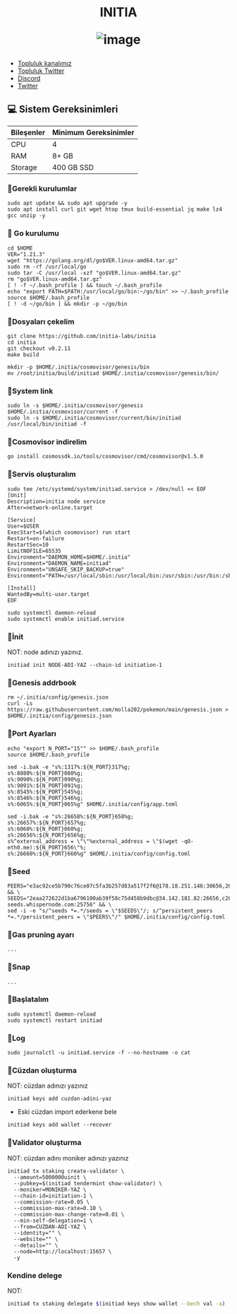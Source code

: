 <h1 align="center"> INITIA


![image](https://github.com/molla202/pokemon/assets/91562185/c0d15ba5-72dd-4dcf-9766-3a4e72e42627)


</h1>


 * [Topluluk kanalımız](https://t.me/corenodechat)<br>
 * [Topluluk Twitter](https://twitter.com/corenodeHQ)<br>
 * [Discord](https://discord.com/invite/0glabs)<br>
 * [Twitter](https://twitter.com/0G_labs)<br>



## 💻 Sistem Gereksinimleri
| Bileşenler | Minimum Gereksinimler | 
| ------------ | ------------ |
| CPU |	4|
| RAM	| 8+ GB |
| Storage	| 400 GB SSD |

### 🚧Gerekli kurulumlar
```
sudo apt update && sudo apt upgrade -y
sudo apt install curl git wget htop tmux build-essential jq make lz4 gcc unzip -y
```

### 🚧 Go kurulumu
```
cd $HOME
VER="1.21.3"
wget "https://golang.org/dl/go$VER.linux-amd64.tar.gz"
sudo rm -rf /usr/local/go
sudo tar -C /usr/local -xzf "go$VER.linux-amd64.tar.gz"
rm "go$VER.linux-amd64.tar.gz"
[ ! -f ~/.bash_profile ] && touch ~/.bash_profile
echo "export PATH=$PATH:/usr/local/go/bin:~/go/bin" >> ~/.bash_profile
source $HOME/.bash_profile
[ ! -d ~/go/bin ] && mkdir -p ~/go/bin
```

### 🚧Dosyaları çekelim
```
git clone https://github.com/initia-labs/initia
cd initia
git checkout v0.2.11
make build
```

```
mkdir -p $HOME/.initia/cosmovisor/genesis/bin
mv /root/initia/build/initiad $HOME/.initia/cosmovisor/genesis/bin/
```
### 🚧System link
```
sudo ln -s $HOME/.initia/cosmovisor/genesis $HOME/.initia/cosmovisor/current -f
sudo ln -s $HOME/.initia/cosmovisor/current/bin/initiad /usr/local/bin/initiad -f
```
### 🚧Cosmovisor indirelim
```
go install cosmossdk.io/tools/cosmovisor/cmd/cosmovisor@v1.5.0
```
### 🚧Servis oluşturalım
```
sudo tee /etc/systemd/system/initiad.service > /dev/null << EOF
[Unit]
Description=initia node service
After=network-online.target

[Service]
User=$USER
ExecStart=$(which cosmovisor) run start
Restart=on-failure
RestartSec=10
LimitNOFILE=65535
Environment="DAEMON_HOME=$HOME/.initia"
Environment="DAEMON_NAME=initiad"
Environment="UNSAFE_SKIP_BACKUP=true"
Environment="PATH=/usr/local/sbin:/usr/local/bin:/usr/sbin:/usr/bin:/sbin:/bin:/usr/games:/usr/local/games:/snap/bin:$HOME/.initia/cosmovisor/current/bin"

[Install]
WantedBy=multi-user.target
EOF
```
```
sudo systemctl daemon-reload
sudo systemctl enable initiad.service
```
### 🚧İnit
NOT: node adınızı yazınız.
```
initiad init NODE-ADI-YAZ --chain-id initiation-1
```
### 🚧Genesis addrbook
```
rm ~/.initia/config/genesis.json
curl -Ls https://raw.githubusercontent.com/molla202/pokemon/main/genesis.json > $HOME/.initia/config/genesis.json

```
### 🚧Port Ayarları
```
echo "export N_PORT="15"" >> $HOME/.bash_profile
source $HOME/.bash_profile
```
```
sed -i.bak -e "s%:1317%:${N_PORT}317%g;
s%:8080%:${N_PORT}080%g;
s%:9090%:${N_PORT}090%g;
s%:9091%:${N_PORT}091%g;
s%:8545%:${N_PORT}545%g;
s%:8546%:${N_PORT}546%g;
s%:6065%:${N_PORT}065%g" $HOME/.initia/config/app.toml
```
```
sed -i.bak -e "s%:26658%:${N_PORT}658%g;
s%:26657%:${N_PORT}657%g;
s%:6060%:${N_PORT}060%g;
s%:26656%:${N_PORT}656%g;
s%^external_address = \"\"%external_address = \"$(wget -qO- eth0.me):${N_PORT}656\"%;
s%:26660%:${N_PORT}660%g" $HOME/.initia/config/config.toml
```
### 🚧Seed
```
PEERS="e3ac92ce5b790c76ce07c5fa3b257d83a517f2f6@178.18.251.146:30656,2692225700832eb9b46c7b3fc6e4dea2ec044a78@34.126.156.141:26656,2a574706e4a1eba0e5e46733c232849778faf93b@84.247.137.184:53456,40d3f977d97d3c02bd5835070cc139f289e774da@168.119.10.134:26313,1f6633bc18eb06b6c0cab97d72c585a6d7a207bc@65.109.59.22:25756,4a988797d8d8473888640b76d7d238b86ce84a2c@23.158.24.168:26656,e3679e68616b2cd66908c460d0371ac3ed7795aa@176.34.17.102:26656,d2a8a00cd5c4431deb899bc39a057b8d8695be9e@138.201.37.195:53456,329227cf8632240914511faa9b43050a34aa863e@43.131.13.84:26656,517c8e70f2a20b8a3179a30fe6eb3ad80c407c07@37.60.231.212:26656,07632ab562028c3394ee8e78823069bfc8de7b4c@37.27.52.25:19656,028999a1696b45863ff84df12ebf2aebc5d40c2d@37.27.48.77:26656,3c44f7dbb473fee6d6e5471f22fa8d8095bd3969@185.219.142.137:53456,8db320e665dbe123af20c4a5c667a17dc146f4d0@51.75.144.149:26656,c424044f3249e73c050a7b45eb6561b52d0db456@158.220.124.183:53456,767fdcfdb0998209834b929c59a2b57d474cc496@207.148.114.112:26656,edcc2c7098c42ee348e50ac2242ff897f51405e9@65.109.34.205:36656,140c332230ac19f118e5882deaf00906a1dba467@185.219.142.119:53456,4eb031b59bd0210481390eefc656c916d47e7872@37.60.248.151:53456,ff9dbc6bb53227ef94dc75ab1ddcaeb2404e1b0b@178.170.47.171:26656,ffb9874da3e0ead65ad62ac2b569122f085c0774@149.28.134.228:26656" && \
SEEDS="2eaa272622d1ba6796100ab39f58c75d458b9dbc@34.142.181.82:26656,c28827cb96c14c905b127b92065a3fb4cd77d7f6@testnet-seeds.whispernode.com:25756" && \
sed -i -e "s/^seeds *=.*/seeds = \"$SEEDS\"/; s/^persistent_peers *=.*/persistent_peers = \"$PEERS\"/" $HOME/.initia/config/config.toml
```
### 🚧Gas pruning ayarı
```
...
```

### 🚧Snap
```
...
```
### 🚧Başlatalım   
```
sudo systemctl daemon-reload
sudo systemctl restart initiad
```
### 🚧Log
```
sudo journalctl -u initiad.service -f --no-hostname -o cat
```
### 🚧Cüzdan oluşturma
NOT: cüzdan adınızı yazınız
```
initiad keys add cuzdan-adini-yaz
```
- Eski cüzdan import ederkene bele
```
initiad keys add wallet --recover
```

### 🚧Validator oluşturma

NOT: cüzdan adını moniker adınızı yazınız
```
initiad tx staking create-validator \
  --amount=5000000uinit \
  --pubkey=$(initiad tendermint show-validator) \
  --moniker=MONIKER-YAZ \
  --chain-id=initiation-1 \
  --commission-rate=0.05 \
  --commission-max-rate=0.10 \
  --commission-max-change-rate=0.01 \
  --min-self-delegation=1 \
  --from=CUZDAN-ADI-YAZ \
  --identity="" \
  --website="" \
  --details="" \
  --node=http://localhost:15657 \
  -y
```
### Kendine delege
NOT: 
```bash
initiad tx staking delegate $(initiad keys show wallet --bech val -a)  miktar000000uinit --from wallet --node=http://localhost:15657 -y
```




